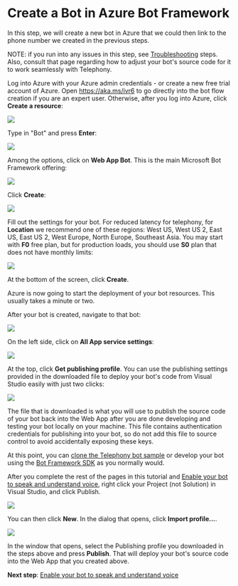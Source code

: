 # Create a Bot in Azure Bot Framework

In this step, we will create a new bot in Azure that we could then link to the phone number we created in the previous steps.

NOTE: if you run into any issues in this step, see [Troubleshooting](TroubleshootingTelephonyBot.md) steps. Also, consult that page regarding how to adjust your bot's source code for it to work seamlessly with Telephony.

Log into Azure with your Azure admin credentials - or create a new free trial account of Azure. 
Open https://aka.ms/ivr6 to go directly into the bot flow creation if you are an expert user.  Otherwise, after you log into Azure, click **Create a resource**:

![](images/create-a-bot/c001-create-a-resource.png)

Type in "Bot" and press **Enter**:

![](images/create-a-bot/c002-type-bot.png)

Among the options, click on **Web App Bot**.  This is the main Microsoft Bot Framework offering:

![](images/create-a-bot/c003-click-web-app-bot.png)

Click **Create**:

![](images/create-a-bot/c004-click-create.png)

Fill out the settings for your bot.  For reduced latency for telephony, for **Location** we recommend one of these regions:  West US, West US 2, East US, East US 2, West Europe, North Europe, Southeast Asia.  You may start with **F0** free plan, but for production loads, you should use **S0** plan that does not have monthly limits:

![](images/create-a-bot/c005-fill-out-settings.png)

At the bottom of the screen, click **Create**.  

Azure is now going to start the deployment of your bot resources.  This usually takes a minute or two.  

After your bot is created, navigate to that bot:

![](images/create-a-bot/c011-go-to-speech-services.png)

On the left side, click on **All App service settings**:

![](images/create-a-bot/c018-click-on-all-app-service-settings.png)

At the top, click **Get publishing profile**.  You can use the publishing settings provided in the downloaded file to deploy your bot's code from Visual Studio easily with just two clicks: 

![](images/create-a-bot/c019-click-on-get-publish-profile.png)

The file that is downloaded is what you will use to publish the source code of your bot back into the Web App after you are done developing and testing your bot locally on your machine.  This file contains authentication credentials for publishing into your bot, so do not add this file to source control to avoid accidentally exposing these keys.

At this point, you can [clone the Telephony bot sample](samples/csharp_dotnetcore/01.telephony-echo) or develop your bot using the [Bot Framework SDK](https://github.com/microsoft/botframework-sdk) as you normally would. 

After you complete the rest of the pages in this tutorial and [Enable your bot to speak and understand voice](CreateSpeechResource.md), right click your Project (not Solution) in Visual Studio, and click Publish.

![](images/create-a-bot/d100-visual-studio-publish.png)

You can then click **New**. In the dialog that opens, click **Import profile...**.  

![](images/create-a-bot/d101-publish-wizard.png)

In the window that opens, select the Publishing profile you downloaded in the steps above and press **Publish**.  That will deploy your bot's source code into the Web App that you created above. 

**Next step**:  [Enable your bot to speak and understand voice](CreateSpeechResource.md)
